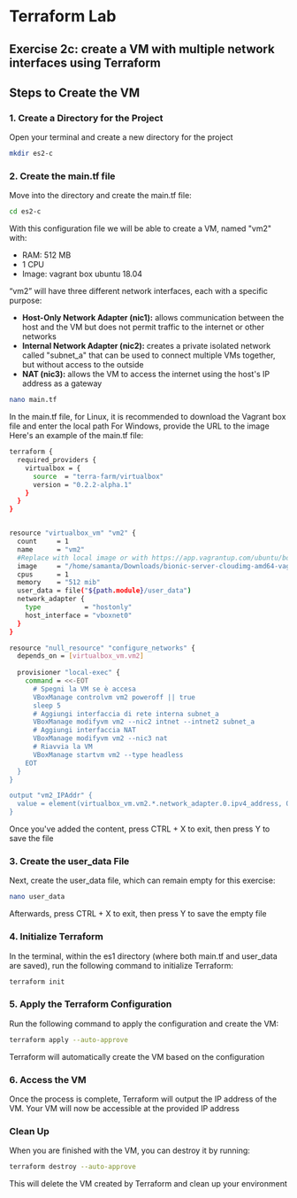 # Terraform Lab

## Exercise 2c: create a VM with multiple network interfaces using Terraform

## Steps to Create the VM

### 1. Create a Directory for the Project

Open your terminal and create a new directory for the project

```bash
mkdir es2-c
```

### 2. Create the main.tf file
Move into the directory and create the main.tf file:
```bash
cd es2-c
```
With this configuration file we will be able to create a VM, named "vm2" with:
- RAM: 512 MB
- 1 CPU
- Image: vagrant box ubuntu 18.04

“vm2” will have three different network interfaces, each with a specific purpose:
- **Host-Only Network Adapter (nic1):** allows communication between the host and the VM but does not permit traffic to the internet or other networks
- **Internal Network Adapter (nic2):** creates a private isolated network called "subnet_a" that can be used to connect multiple VMs together, but without access to the outside
- **NAT (nic3):** allows the VM to access the internet using the host's IP address as a gateway

```bash
nano main.tf
```
In the main.tf file, for Linux, it is recommended to download the Vagrant box file and enter the local path
For Windows, provide the URL to the image
Here's an example of the main.tf file:
```bash
terraform {
  required_providers {
    virtualbox = {
      source  = "terra-farm/virtualbox"
      version = "0.2.2-alpha.1"
    }
  }
}


resource "virtualbox_vm" "vm2" {
  count     = 1
  name      = "vm2"
  #Replace with local image or with https://app.vagrantup.com/ubuntu/boxes/bionic64/versions/20180903.0.0/providers/virtualbox.box
  image     = "/home/samanta/Downloads/bionic-server-cloudimg-amd64-vagrant-20230607.0.1.box"
  cpus      = 1
  memory    = "512 mib"
  user_data = file("${path.module}/user_data")
  network_adapter {
    type           = "hostonly"
    host_interface = "vboxnet0"
  }
}

resource "null_resource" "configure_networks" {
  depends_on = [virtualbox_vm.vm2]
  
  provisioner "local-exec" {
    command = <<-EOT
      # Spegni la VM se è accesa
      VBoxManage controlvm vm2 poweroff || true
      sleep 5
      # Aggiungi interfaccia di rete interna subnet_a
      VBoxManage modifyvm vm2 --nic2 intnet --intnet2 subnet_a
      # Aggiungi interfaccia NAT
      VBoxManage modifyvm vm2 --nic3 nat
      # Riavvia la VM
      VBoxManage startvm vm2 --type headless
    EOT
  }
}

output "vm2_IPAddr" {
  value = element(virtualbox_vm.vm2.*.network_adapter.0.ipv4_address, 0)
}
```
Once you've added the content, press CTRL + X to exit, then press Y to save the file

### 3. Create the user_data File

Next, create the user_data file, which can remain empty for this exercise:
```bash
nano user_data
```
Afterwards, press CTRL + X to exit, then press Y to save the empty file

### 4. Initialize Terraform

In the terminal, within the es1 directory (where both main.tf and user_data are saved), run the following command to initialize Terraform:
```bash
terraform init
```
### 5. Apply the Terraform Configuration

Run the following command to apply the configuration and create the VM:
```bash
terraform apply --auto-approve
```
Terraform will automatically create the VM based on the configuration

### 6. Access the VM
Once the process is complete, Terraform will output the IP address of the VM. Your VM will now be accessible at the provided IP address

### Clean Up

When you are finished with the VM, you can destroy it by running:
```bash
terraform destroy --auto-approve
```
This will delete the VM created by Terraform and clean up your environment
